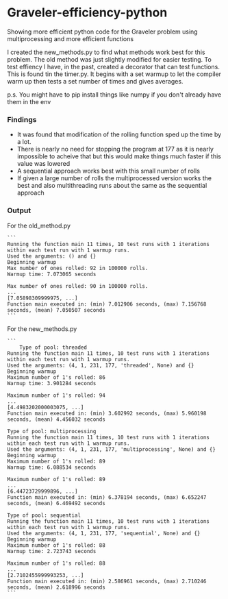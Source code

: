 # Graveler-efficiency-python
Showing more efficient python code for the Graveler problem using multiprocessing and more efficient functions

I created the new_methods.py to find what methods work best for this problem.
The old method was just slightly modified for easier testing.
To test effiency I have, in the past, created a decorator that can test functions. This is found tin the timer.py. It begins with a set warmup to let the compiler warm up then tests a set number of times and gives averages.

p.s. You might have to pip install things like numpy if you don't already have them in the env
### Findings

- It was found that modification of the rolling function sped up the time by a lot.
- There is nearly no need for stopping the program at 177 as it is nearly impossible to acheive that but this would make things much  faster if this value was lowered
- A sequential approach works best with this small number of rolls
- If given a large number of rolls the multiprocessed version works the best and also multithreading runs about the same as the sequential approach

### Output
For the old_method.py

    ```
    Running the function main 11 times, 10 test runs with 1 iterations within each test run with 1 warmup runs.
    Used the arguments: () and {}
    Beginning warmup
    Max number of ones rolled: 92 in 100000 rolls.
    Warmup time: 7.073065 seconds

    Max number of ones rolled: 90 in 100000 rolls.
    ...
    [7.05898309999975, ...]
    Function main executed in: (min) 7.012906 seconds, (max) 7.156768 seconds, (mean) 7.050507 seconds
    ```

For the new_methods.py

    ```
        Type of pool: threaded
    Running the function main 11 times, 10 test runs with 1 iterations within each test run with 1 warmup runs.
    Used the arguments: (4, 1, 231, 177, 'threaded', None) and {}
    Beginning warmup
    Maximum number of 1's rolled: 86
    Warmup time: 3.901284 seconds

    Maximum number of 1's rolled: 94
    ...
    [4.4983202000003075, ...]
    Function main executed in: (min) 3.602992 seconds, (max) 5.960198 seconds, (mean) 4.456032 seconds

    Type of pool: multiprocessing
    Running the function main 11 times, 10 test runs with 1 iterations within each test run with 1 warmup runs.
    Used the arguments: (4, 1, 231, 177, 'multiprocessing', None) and {}
    Beginning warmup
    Maximum number of 1's rolled: 89
    Warmup time: 6.088534 seconds

    Maximum number of 1's rolled: 89
    ...
    [6.44723729999896, ...]
    Function main executed in: (min) 6.378194 seconds, (max) 6.652247 seconds, (mean) 6.469492 seconds

    Type of pool: sequential
    Running the function main 11 times, 10 test runs with 1 iterations within each test run with 1 warmup runs.
    Used the arguments: (4, 1, 231, 177, 'sequential', None) and {}
    Beginning warmup
    Maximum number of 1's rolled: 88
    Warmup time: 2.723743 seconds

    Maximum number of 1's rolled: 88
    ...
    [2.7102455999993253, ...]
    Function main executed in: (min) 2.586961 seconds, (max) 2.710246 seconds, (mean) 2.618996 seconds
    ```
